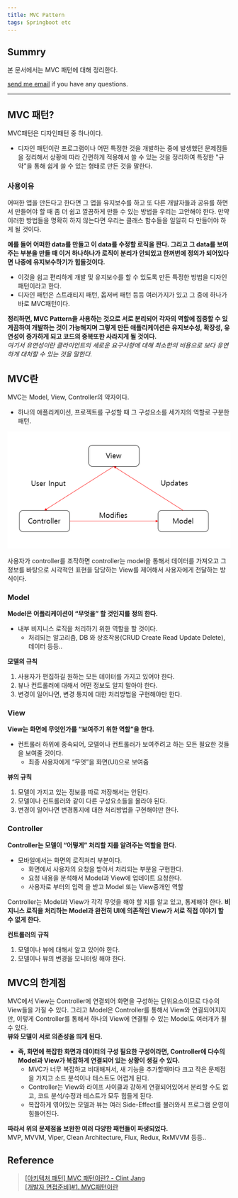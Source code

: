```yaml
---
title: MVC Pattern
tags: Springboot etc
---
```


## Summry

본 문서에서는 MVC 패턴에 대해 정리한다.  

[send me email](mailto:jewel7492@gmail.com) if you have any questions.

<!--more-->

---

## MVC 패턴?

MVC패턴은 디자인패턴 중 하나이다.  
* 디자인 패턴이란 프로그램이나 어떤 특정한 것을 개발하는 중에 발생했던 문제점들을 정리해서 상황에 따라 간편하게 적용해서 쓸 수 있는 것을 정리하여 특정한 "규약"을 통해 쉽게 쓸 수 있는 형태로 만든 것을 말한다.

### 사용이유

어떠한 앱을 만든다고 한다면 그 앱을 유지보수를 하고 또 다른 개발자들과 공유를 하면서 만들어야 할 때 좀 더 쉽고 깔끔하게 만들 수 있는 방법을 우리는 고안해야 한다. 만약 이러한 방법들을 명확히 하지 않는다면 우리는 클래스 함수들을 일일히 다 만들어야 하게 될 것이다.  

**예를 들어 어떠한 data를 만들고 이 data를 수정할 로직을 짠다. 그리고 그 data를 보여주는 부분을 만들 때 이거 하나하나가 로직이 분리가 안되있고 한꺼번에 정의가 되어있다면 나중에 유지보수하기가 힘들것이다.**  
* 이것을 쉽고 편리하게 개발 및 유지보수를 할 수 있도록 만든 특정한 방법을 디자인 패턴이라고 한다.
* 디자인 패턴은 스트래티지 패턴, 옵저버 패턴 등등 여러가지가 있고 그 중에 하나가 바로  MVC패턴이다. 

**정리하면, MVC Pattern을 사용하는 것으로 서로 분리되어 각자의 역할에 집중할 수 있게끔하여 개발하는 것이 가능해지며 그렇게 만든 애플리케이션은 유지보수성, 확장성, 유연성이 증가하게 되고 코드의 중복또한 사라지게 될 것이다.**  
*여기서 유연성이란 클라이언트의 새로운 요구사항에 대해 최소한의 비용으로 보다 유연하게 대처할 수 있는 것을 말한다.*

## MVC란

MVC는 Model, View, Controller의 약자이다. 
* 하나의 애플리케이션, 프로젝트를 구성할 때 그 구성요소를 세가지의 역할로 구분한 패턴.  

![그림1](/assets/Spring_boot/mvc-pattern/1.PNG)

사용자가 controller를 조작하면 controller는 model을 통해서 데이터를 가져오고 그 정보를 바탕으로 시각적인 표현을 담당하는 View를 제어해서 사용자에게 전달하는 방식이다.  

### Model

**Model은 어플리케이션이 “무엇을” 할 것인지를 정의 한다.**  
* 내부 비지니스 로직을 처리하기 위한 역할을 할 것이다.
  * 처리되는 알고리즘, DB 와 상호작용(CRUD Create Read Update Delete), 데이터 등등..

**모델의 규칙**  
1. 사용자가 편집하길 원하는 모든 데이터를 가지고 있어야 한다.
2. 뷰나 컨트롤러에 대해서 어떤 정보도 알지 말아야 한다.
3. 변경이 일어나면, 변경 통지에 대한 처리방법을 구현해야만 한다.

### View

**View는 화면에 무엇인가를 “보여주기 위한 역할”을 한다.**  
* 컨트롤러 하위에 종속되어, 모델이나 컨트롤러가 보여주려고 하는 모든 필요한 것들을 보여줄 것이다.
  * 최종 사용자에게 “무엇”을 화면(UI)으로 보여줌

**뷰의 규칙**  
1. 모델이 가지고 있는 정보를 따로 저장해서는 안된다.
2. 모델이나 컨트롤러와 같이 다른 구성요소들을 몰라야 된다.
3. 변경이 일어나면 변경통지에 대한 처리방법을 구현해야만 한다.

### Controller

**Controller는 모델이 “어떻게” 처리할 지를 알려주는 역할을 한다.**  
* 모바일에서는 화면의 로직처리 부분이다.
  * 화면에서 사용자의 요청을 받아서 처리되는 부분을 구현한다.
  * 요청 내용을 분석해서 Model과 View에 업데이트 요청한다.
  * 사용자로 부터의 입력 을 받고 Model 또는 View중개인 역할

Controller는 Model과 View가 각각 무엇을 해야 할 지를 알고 있고, 통제해야 한다. **비지니스 로직을 처리하는 Model과 완전히 UI에 의존적인 View가 서로 직접 이야기 할 수 없게 한다.**

**컨트롤러의 규칙**  
1. 모델이나 뷰에 대해서 알고 있어야 한다.
2. 모델이나 뷰의 변경을 모니터링 해야 한다.

## MVC의 한계점

MVC에서 View는 Controller에 연결되어 화면을 구성하는 단위요소이므로 다수의 View들을 가질 수 있다. 그리고 Model은 Controller를 통해서 View와 연결되어지지만, 이렇게 Controller를 통해서 하나의 View에 연결될 수 있는 Model도 여러개가 될 수 있다.  
**뷰와 모델이 서로 의존성을 띄게 된다.**  
* **즉, 화면에 복잡한 화면과 데이터의 구성 필요한 구성이라면, Controller에 다수의 Model과 View가 복잡하게 연결되어 있는 상황이 생길 수 있다.**
  * MVC가 너무 복잡하고 비대해져서, 새 기능을 추가할때마다 크고 작은 문제점을 가지고 소드 분석이나 테스트도 어렵게 된다.
  * Controller는 View와 라이프 사이클과 강하게 연결되어있어서 분리할 수도 없고, 코드 분석/수정과 테스트가 모두 힘들게 된다.
  * 복잡하게 엮어있는 모델과 뷰는 여러 Side-Effect를 불러와서 프로그램 운영이 힘들어진다.

**따라서 위의 문제점을 보완한 여러 다양한 패턴들이 파생되었다.**  
MVP, MVVM, Viper, Clean Architecture, Flux, Redux, RxMVVM 등등..

## Reference

> [[아키텍처 패턴] MVC 패턴이란? - Clint Jang](https://medium.com/@jang.wangsu/%EB%94%94%EC%9E%90%EC%9D%B8%ED%8C%A8%ED%84%B4-mvc-%ED%8C%A8%ED%84%B4%EC%9D%B4%EB%9E%80-1d74fac6e256)  
> [[개발자 면접준비]#1. MVC패턴이란](https://m.blog.naver.com/jhc9639/220967034588)  

